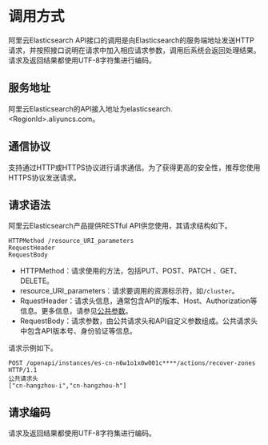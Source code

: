 # 调用方式

阿里云Elasticsearch API接口的调用是向Elasticsearch的服务端地址发送HTTP请求，并按照接口说明在请求中加入相应请求参数，调用后系统会返回处理结果。请求及返回结果都使用UTF-8字符集进行编码。

## 服务地址

阿里云Elasticsearch的API接入地址为elasticsearch.<RegionId\>.aliyuncs.com。

## 通信协议

支持通过HTTP或HTTPS协议进行请求通信。为了获得更高的安全性，推荐您使用HTTPS协议发送请求。

## 请求语法

阿里云Elasticsearch产品提供RESTful API供您使用，其请求结构如下。

```
HTTPMethod /resource_URI_parameters
RequestHeader
RequestBody
```

-   HTTPMethod：请求使用的方法，包括PUT、POST、PATCH 、GET、DELETE。
-   resource\_URI\_parameters：请求要调用的资源标示符，如`/cluster`。
-   RquestHeader：请求头信息，通常包含API的版本、Host、Authorization等信息。更多信息，请参见[公共参数](/cn.zh-CN/API参考/公共参数.md)。
-   RequestBody：请求参数，由公共请求头和API自定义参数组成。公共请求头中包含API版本号、身份验证等信息。

请求示例如下。

```
POST /openapi/instances/es-cn-n6w1o1x0w001c****/actions/recover-zones HTTP/1.1
公共请求头
["cn-hangzhou-i","cn-hangzhou-h"]
```

## 请求编码

请求及返回结果都使用UTF-8字符集进行编码。

